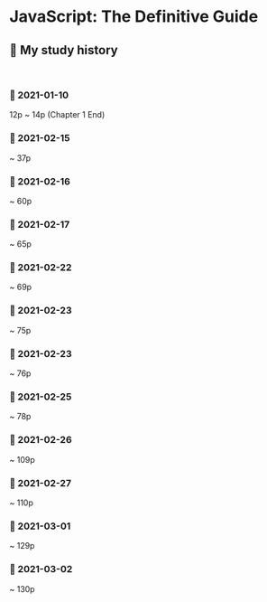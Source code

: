 # JavaScript: The Definitive Guide

## 📝 My study history

<br>

### 📅 2021-01-10

12p ~ 14p (Chapter 1 End)

### 📅 2021-02-15

~ 37p

### 📅 2021-02-16

~ 60p

### 📅 2021-02-17

~ 65p

### 📅 2021-02-22

~ 69p

### 📅 2021-02-23

~ 75p

### 📅 2021-02-23

~ 76p

### 📅 2021-02-25

~ 78p

### 📅 2021-02-26

~ 109p

### 📅 2021-02-27

~ 110p

### 📅 2021-03-01

~ 129p

### 📅 2021-03-02

~ 130p
